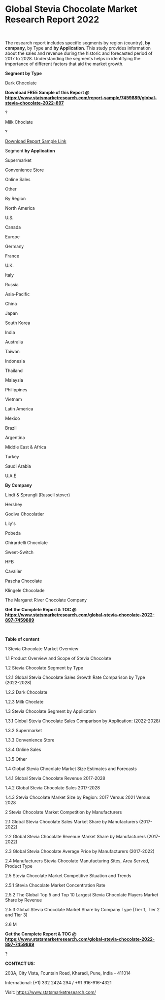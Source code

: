 <h1>Global Stevia Chocolate Market Research Report 2022</h1><br/><p>The research report includes specific segments by region (country), <strong>by company</strong>, by Type and <strong>by Application</strong>. This study provides information about the sales and revenue during the historic and forecasted period of 2017 to 2028. Understanding the segments helps in identifying the importance of different factors that aid the market growth.</p>
 
 
 
 <p><strong>Segment by Type</strong></p>
 
 
 
 <p>Dark Chocolate</p>
 
 
 
 <div><b>Download FREE Sample of this Report @ <a href="https://www.statsmarketresearch.com/download-free-sample/7459889/global-stevia-chocolate-2022-897">https://www.statsmarketresearch.com/report-sample/7459889/global-stevia-chocolate-2022-897</a></b></div>
 
 
 
 <p>? </p>
 
 
 
 <p>Milk Choclate</p>
 
 
 
 <p>? </p>
 
 
 
 <p><a href="https://www.statsmarketresearch.com/download-free-sample/7459889/global-stevia-chocolate-2022-897">Download Report Sample Link</a></p>
 
 
 
 <p>Segment <strong>by Application</strong></p>
 
 
 
 <p>Supermarket</p>
 
 
 
 <p>Convenience Store</p>
 
 
 
 <p>Online Sales</p>
 
 
 
 <p>Other</p>
 
 
 
 <p>By Region</p>
 
 
 
 <p>North America</p>
 
 
 
 <p>U.S.</p>
 
 
 
 <p>Canada</p>
 
 
 
 <p>Europe</p>
 
 
 
 <p>Germany</p>
 
 
 
 <p>France</p>
 
 
 
 <p>U.K.</p>
 
 
 
 <p>Italy</p>
 
 
 
 <p>Russia</p>
 
 
 
 <p>Asia-Pacific</p>
 
 
 
 <p>China</p>
 
 
 
 <p>Japan</p>
 
 
 
 <p>South Korea</p>
 
 
 
 <p>India</p>
 
 
 
 <p>Australia</p>
 
 
 
 <p>Taiwan</p>
 
 
 
 <p>Indonesia</p>
 
 
 
 <p>Thailand</p>
 
 
 
 <p>Malaysia</p>
 
 
 
 <p>Philippines</p>
 
 
 
 <p>Vietnam</p>
 
 
 
 <p>Latin America</p>
 
 
 
 <p>Mexico</p>
 
 
 
 <p>Brazil</p>
 
 
 
 <p>Argentina</p>
 
 
 
 <p>Middle East & Africa</p>
 
 
 
 <p>Turkey</p>
 
 
 
 <p>Saudi Arabia</p>
 
 
 
 <p>U.A.E</p>
 
 
 
 <p><strong>By Company</strong></p>
 
 
 
 <p>Lindt & Sprungli (Russell stover)</p>
 
 
 
 <p>Hershey</p>
 
 
 
 <p>Godiva Chocolatier</p>
 
 
 
 <p>Lily&#39;s</p>
 
 
 
 <p>Pobeda</p>
 
 
 
 <p>Ghirardelli Chocolate</p>
 
 
 
 <p>Sweet-Switch</p>
 
 
 
 <p>HFB</p>
 
 
 
 <p>Cavalier</p>
 
 
 
 <p>Pascha Chocolate</p>
 
 
 
 <p>Klingele Chocolade</p>
 
 
 
 <p>The Margaret River Chocolate Company</p>
 
 
 
 <div><b>Get the Complete Report & TOC @ <a href="https://www.statsmarketresearch.com/global-stevia-chocolate-2022-897-7459889">https://www.statsmarketresearch.com/global-stevia-chocolate-2022-897-7459889</a></b></div>
 
 
 
 <p><br />
 
 <b>Table of content</b></p>
 
 
 
 <p>1 Stevia Chocolate Market Overview<br />
 
 1.1 Product Overview and Scope of Stevia Chocolate<br />
 
 1.2 Stevia Chocolate Segment by Type<br />
 
 1.2.1 Global Stevia Chocolate Sales Growth Rate Comparison by Type (2022-2028)<br />
 
 1.2.2 Dark Chocolate<br />
 
 1.2.3 Milk Choclate<br />
 
 1.3 Stevia Chocolate Segment by Application<br />
 
 1.3.1 Global Stevia Chocolate Sales Comparison by Application: (2022-2028)<br />
 
 1.3.2 Supermarket<br />
 
 1.3.3 Convenience Store<br />
 
 1.3.4 Online Sales<br />
 
 1.3.5 Other<br />
 
 1.4 Global Stevia Chocolate Market Size Estimates and Forecasts<br />
 
 1.4.1 Global Stevia Chocolate Revenue 2017-2028<br />
 
 1.4.2 Global Stevia Chocolate Sales 2017-2028<br />
 
 1.4.3 Stevia Chocolate Market Size by Region: 2017 Versus 2021 Versus 2028<br />
 
 2 Stevia Chocolate Market Competition by Manufacturers<br />
 
 2.1 Global Stevia Chocolate Sales Market Share by Manufacturers (2017-2022)<br />
 
 2.2 Global Stevia Chocolate Revenue Market Share by Manufacturers (2017-2022)<br />
 
 2.3 Global Stevia Chocolate Average Price by Manufacturers (2017-2022)<br />
 
 2.4 Manufacturers Stevia Chocolate Manufacturing Sites, Area Served, Product Type<br />
 
 2.5 Stevia Chocolate Market Competitive Situation and Trends<br />
 
 2.5.1 Stevia Chocolate Market Concentration Rate<br />
 
 2.5.2 The Global Top 5 and Top 10 Largest Stevia Chocolate Players Market Share by Revenue<br />
 
 2.5.3 Global Stevia Chocolate Market Share by Company Type (Tier 1, Tier 2 and Tier 3)<br />
 
 2.6 M</p>
 
 
 
 <div><b>Get the Complete Report & TOC @ <a href="https://www.statsmarketresearch.com/global-stevia-chocolate-2022-897-7459889">https://www.statsmarketresearch.com/global-stevia-chocolate-2022-897-7459889</a></b></div>
 
 
 
 <p>? </p>
 
 
 
 <p><b>CONTACT US:</b><br />
 
 203A, City Vista, Fountain Road, Kharadi, Pune, India - 411014<br />
 
 International: (+1) 332 2424 294 / +91 916-916-4321<br />
 
 Visit: <a href="https://www.statsmarketresearch.com/">https://www.statsmarketresearch.com/</a></p>